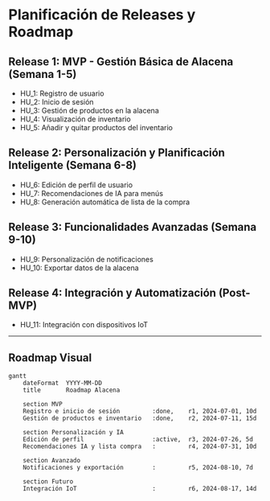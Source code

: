 # Planificación de Releases y Roadmap

## Release 1: MVP - Gestión Básica de Alacena (Semana 1-5)
- HU_1: Registro de usuario
- HU_2: Inicio de sesión
- HU_3: Gestión de productos en la alacena
- HU_4: Visualización de inventario
- HU_5: Añadir y quitar productos del inventario

## Release 2: Personalización y Planificación Inteligente (Semana 6-8)
- HU_6: Edición de perfil de usuario
- HU_7: Recomendaciones de IA para menús
- HU_8: Generación automática de lista de la compra

## Release 3: Funcionalidades Avanzadas (Semana 9-10)
- HU_9: Personalización de notificaciones
- HU_10: Exportar datos de la alacena

## Release 4: Integración y Automatización (Post-MVP)
- HU_11: Integración con dispositivos IoT

---

## Roadmap Visual

```mermaid
gantt
    dateFormat  YYYY-MM-DD
    title       Roadmap Alacena

    section MVP
    Registro e inicio de sesión         :done,    r1, 2024-07-01, 10d
    Gestión de productos e inventario   :done,    r2, 2024-07-11, 15d

    section Personalización y IA
    Edición de perfil                   :active,  r3, 2024-07-26, 5d
    Recomendaciones IA y lista compra   :         r4, 2024-07-31, 10d

    section Avanzado
    Notificaciones y exportación        :         r5, 2024-08-10, 7d

    section Futuro
    Integración IoT                     :         r6, 2024-08-17, 14d
